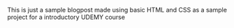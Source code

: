This is just a sample blogpost made using basic HTML and CSS as a sample project for a introductory UDEMY course